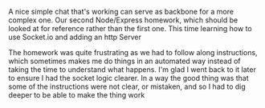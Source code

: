 A nice simple chat that's working can serve as backbone for a more complex one. 
Our second Node/Express homework, which should be looked at for reference rather than the first one.
This time learning how to use Socket.io and adding an http Server

The homework was quite frustrating as we had to follow along instructions, which sometimes makes me do things in an automated way instead of taking the time to understand what happens. I'm glad I went back to it later to ensure I had the socket logic clearer.
In a way the good thing was that some of the instructions were not clear, or mistaken, and so I had to dig deeper to be able to make the thing work